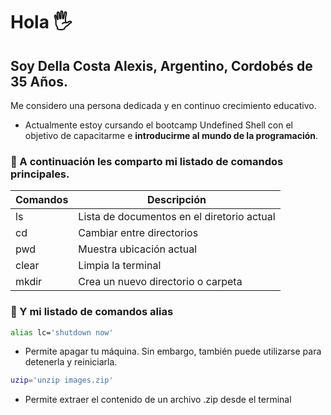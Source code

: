 # Hola 🖐 

## Soy Della Costa Alexis, Argentino, Cordobés de 35 Años.

Me considero una persona dedicada y en continuo crecimiento educativo. 

* Actualmente estoy cursando el bootcamp Undefined Shell con el objetivo de capacitarme e **introducirme al mundo de la programación**.

### 🥇 A continuación les comparto mi listado de comandos principales.

| Comandos|              Descripción                   |
|---------|--------------------------------------------|
|ls       | Lista de documentos en el diretorio actual |
|cd       | Cambiar entre directorios                  |
|pwd      | Muestra ubicación actual                   |
|clear    | Limpia la terminal                         |
|mkdir    | Crea un nuevo directorio o carpeta         |

### 🥇 Y mi listado de comandos alias

``` bash 
alias lc='shutdown now'
``` 
* Permite apagar tu máquina. Sin embargo, también puede utilizarse para detenerla y reiniciarla.
``` bash
uzip='unzip images.zip'
```
* Permite extraer el contenido de un archivo .zip desde el terminal
